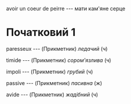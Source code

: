 avoir un coeur de peirre --- мати кам'яне серце



# Початковий 1
paresseux --- (Прикметник)
*ледачий* (ч)



timide --- (Прикметник)
*сором'язлива* (ч)



impoli --- (Прикметник)
*грубий* (ч)



passive --- (Прикметник)
*пасивна* (ж)



avide --- (Прикметник)
*жадібний* (ч)
